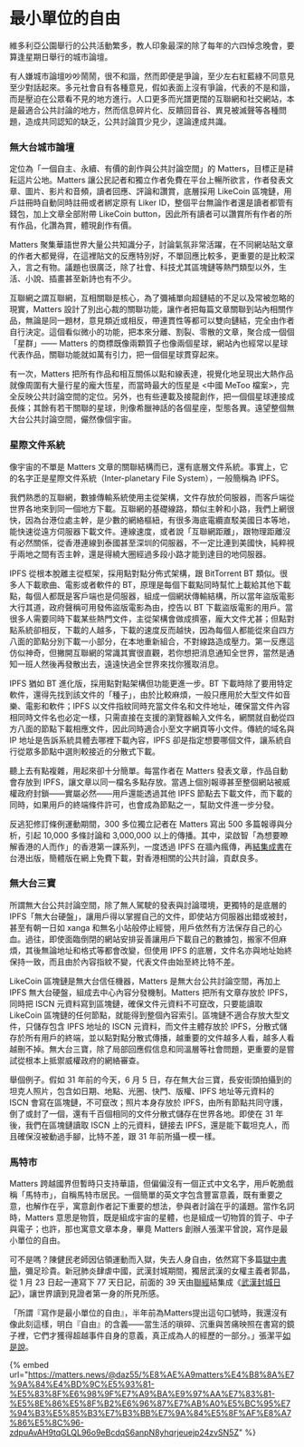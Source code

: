 # 最小單位的自由

維多利亞公園舉行的公共活動繁多，教人印象最深的除了每年的六四悼念晚會，要算逢星期日舉行的城市論壇。

有人嫌城市論壇吵吵鬧鬧，很不和諧，然而即便是爭論，至少左右紅藍綠不同意見至少對話起來。多元社會自有各種意見，假如表面上沒有爭論，代表的不是和諧，而是壓迫在公眾看不見的地方進行。人口更多而光譜更闊的互聯網和社交網站，本是最適合公共討論的地方，然而信息碎片化、反饋回音谷、異見被滅聲等各種問題，造成共同認知的缺乏，公共討論買少見少，遑論達成共識。

### 無大台城市論壇

定位為「一個自主、永續、有價的創作與公共討論空間」的 Matters，目標正是耕耘這片公地。Matters 讓公民記者和獨立作者免費在平台上暢所欲言，作者發表文章、圖片、影片和音頻，讀者回應、評論和讚賞，底層採用 LikeCoin 區塊鏈，用戶註冊時自動同時註冊或者綁定原有 Liker ID，整個平台無論作者還是讀者都管有錢包，加上文章全部附帶 LikeCoin button，因此所有讀者可以讚賞所有作者的所有作品，化讚為賞，體現創作有價。

Matters 聚集華語世界大量公共知識分子，討論氣氛非常活躍，在不同網站貼文章的作者大都覺得，在這裡貼文的反應特別好，不單回應比較多，更重要的是比較深入，言之有物。議題也很廣泛，除了社會、科技尤其區塊鏈等熱門類型以外，生活、小說、插畫甚至新詩也有不少。

互聯網之謂互聯網，互相關聯是核心，為了彌補單向超鏈結的不足以及常被忽略的現實，Matters 設計了別出心裁的關聯功能，讓作者把每篇文章關聯到站內相關作品，無論是同一題材，意見類近或相反，帶連貫性等都可以雙向鏈結，完全由作者自行決定。這個看似微小的功能，把本來分離、割裂、零散的文章，聚合成一個個「星群」—— Matters 的商標既像兩顆質子也像兩個星球，網站內也經常以星球代表作品，關聯功能就如萬有引力，把一個個星球貫穿起來。

有一次，Matters 把所有作品和相互關係以點和線表達，視覺化地呈現出大熱作品就像周圍有大量行星的龐大恆星，而當時最大的恆星是 &lt;中國 MeToo 檔案&gt;，完全反映公共討論空間的定位。另外，也有些連載及接龍創作，把一個個星球連接成長條；其餘有若干關聯的星球，則像希臘神話的各個星座，型態各異。遠望整個無大台公共討論空間，儼然像個宇宙。

### 星際文件系統

像宇宙的不單是 Matters 文章的關聯結構而已，還有底層文件系統。事實上，它的名字正是星際文件系統（Inter-planetary File System），一般簡稱為 IPFS。

我們熟悉的互聯網，數據傳輸系統使用主從架構，文件存放於伺服器，而客戶端從世界各地來到同一個地方下載。互聯網的基礎線路，類似主幹和小路，我們上網很快，因為台港位處主幹，是少數的網絡樞紐，有很多海底電纜直駁美國日本等地，能快速從遠方伺服器下載文件。連線速度，或者說「互聯網距離」，跟物理距離沒有必然關係，從香港連線到泰國甚至深圳的伺服器，不一定比連到美國快，純粹視乎兩地之間有否主幹，還是得繞大圈經過多段小路才能到達目的地伺服器。

IPFS 從根本脫離主從框架，採用點對點分佈式架構，跟 BitTorrent BT 類似。很多人下載歌曲、電影或者軟件的 BT，原理是每個下載點同時幫忙上載給其他下載點，每個人都既是客戶端也是伺服器，組成一個網狀傳輸結構，所以當年盜版電影大行其道，政府聲稱可用發佈盜版電影為由，控告以 BT 下載盜版電影的用戶。當很多人需要同時下載某些熱門文件，主從架構會做成擠塞，龐大文件尤甚；但點對點系統卻相反，下載的人越多，下載的速度反而越快，因為每個人都能從來自四方八面的節點分別下載一小部分，在本地重新組合，不對線路造成壓力。第一反應這仿似神奇，但撇開互聯網的常識其實很直觀，若你想把消息通知全世界，當然是通知一班人然後再發散出去，遠遠快過全世界來找你獲取消息。

IPFS 猶如 BT 進化版，採用點對點架構但功能更進一步。BT 下載時除了要用特定軟件，還得先找到該文件的「種子」，由於比較麻煩，一般只應用於大型文件如音樂、電影和軟件；IPFS 以文件指紋同時充當文件名和文件地址，確保當文件內容相同時文件名也必定一樣，只需直接在支援的瀏覽器輸入文件名，網關就自動從四方八面的節點下載相應文件，因此同時適合小至文字網頁等小文件。傳統的域名與 IP 地址是告訴系統具體去哪裡下載內容，IPFS 卻是指定想要哪個文件，讓系統自行從眾多節點中選則較接近的分散式下載。

聽上去有點複雜，用起來卻十分簡單。每當作者在 Matters 發表文章，作品自動會存放到 IPFS，讓文章以同一檔名多點存放。當遇上個別報導甚至整個網站被威權政府封鎖——實屬必然——用戶還能透過其他 IPFS 節點去下載文件，而下載的同時，如果用戶的終端條件許可，也會成為節點之一，幫助文件進一步分發。

反逃犯修訂條例運動期間，300 多位獨立記者在 Matters 寫出 500 多篇報導與分析，引起 10,000 多條討論和 3,000,000 以上的傳播。其中，梁啟智「為想要瞭解香港的人而作」的香港第一課系列，一度透過 IPFS 在牆內瘋傳，再[結集成書](https://www.books.com.tw/products/0010844637)在台港出版，簡體版在網上免費下載，對香港相關的公共討論，貢獻良多。

### 無大台三寶

所謂無大台公共討論空間，除了無人駕駛的發表與討論環境，更獨特的是底層的 IPFS「無大台硬盤」，讓用戶得以掌握自己的文件，即使站方伺服器出錯或被封，甚至有朝一日如 xanga 和無名小站般停止經營，用戶依然有方法保存自己的心血。過往，即使面臨倒閉的網站安排妥善讓用戶下載自己的數據包，搬家不但麻煩，其後無論地址和格式等都會改變，但使用 IPFS 的底層，文件名亦與地址始終保持一致，而且由於內容指紋不變，代表文件由始至終比特不差。

LikeCoin 區塊鏈是無大台信任機器，Matters 是無大台公共討論空間，再加上 IPFS 無大台硬盤，組成去中心內容分發機制。Matters 把所有文章存放於 IPFS，同時把 ISCN 元資料寫到區塊鏈，確保文件元資料不可竄改，只要能讀取 LikeCoin 區塊鏈的任何節點，就能得到整個內容索引。區塊鏈不適合存放大型文件，只儲存包含 IPFS 地址的 ISCN 元資料，而文件主體存放於 IPFS，分散式儲存於所有用戶的終端，並以點對點分散式傳播，越重要的文件越多人看，越多人看越刪不掉。無大台三寶，除了局部回應假信息和同溫層等社會問題，更重要的是嘗試從根本上抵禦威權政府的網絡審查。

舉個例子。假如 31 年前的今天，6 月 5 日，存在無大台三寶，長安街頭拍攝到的坦克人照片，包含如日期、地點、光圈、快門、版權、IPFS 地址等元資料的 ISCN 會寫在區塊鏈，不可竄改；照片本身存放於 IPFS，由所有節點共同守護，倒了或封了一個，還有千百個相同的文件分散式儲存在世界各地。即使在 31 年後，我們在區塊鏈讀取 ISCN 上的元資料，鏈接去 IPFS，還是能下載坦克人，而且確保沒被動過手腳，比特不差，跟 31 年前所攝一模一樣。

### 馬特市

Matters 跨越國界但暫時只支持華語，但偏偏沒有一個正式中文名字，用戶乾脆戲稱「馬特市」，自稱馬特市居民。一個簡單的英文字包含豐富意義，既有重要之意，也解作在乎，寓意創作者記下重要的想法，參與者討論在乎的議題。當作名詞時，Matters 意思是物質，既是組成宇宙的星體，也是組成一切物質的質子、中子與電子；也許，那也寓意文章本身，畢竟 Matters 創辦人張潔平曾說，寫作是最小單位的自由。

可不是嗎？陳健民老師因佔領運動而入獄，失去人身自由，依然寫下多篇[獄中書簡](https://www.thestandnews.com/politics/%E7%8D%84%E4%B8%AD%E6%9B%B8%E7%B0%A1-%E5%B9%B3%E9%9D%9C%E7%9A%84%E5%8A%9B%E9%87%8F/)，彌足珍貴。新冠肺炎肆虐中國，武漢封城期間，獨居武漢的女權主義者郭晶，從 1 月 23 日起一連寫下 77 天日記，前面的 39 天由[聯經](https://www.books.com.tw/web/sys_puballb/books/?pubid=linking)結集成《[武漢封城日記](https://www.books.com.tw/products/0010852814)》，讓世界讀到見證者第一身的所見所感。

「所謂『寫作是最小單位的自由』，半年前為Matters提出這句口號時，我還沒有像此刻這樣，明白『自由』的含義——當生活的瑣碎、沉重與苦痛映照在書寫的鏡子裡，它們才獲得超越事件自身的意義，真正成為人的經歷的一部分。」張潔平[如是說](https://matters.news/@az/%E6%AD%B7%E5%8F%B2%E6%AD%A3%E5%9C%A8%E6%88%91%E5%80%91%E8%BA%AB%E4%B8%8A%E7%99%BC%E7%94%9F-%E7%98%9F%E7%96%AB%E4%B8%AD%E7%9A%84%E5%B9%B3%E6%B0%91%E6%97%A5%E8%A8%98-bafyreiaxesdt45qrxmn5qainq7ib2kmarutdpgyuht6mjjk75hf5j3zqka)。

{% embed url="https://matters.news/@daz55/%E8%AE%A9matters%E4%B8%8A%E7%9A%84%E4%BD%9C%E5%93%81-%E5%83%8F%E6%98%9F%E7%A9%BA%E9%97%AA%E7%83%81-%E5%8E%86%E5%8F%B2%E6%96%87%E7%AB%A0%E5%BC%95%E7%94%B3%E5%85%B3%E7%B3%BB%E7%9A%84%E5%8F%AF%E8%A7%86%E5%8C%96-zdpuAvAH9tqGLQL96o9eBcdqS6anpN8yhqrjeuejp24zvSN5Z" %}



